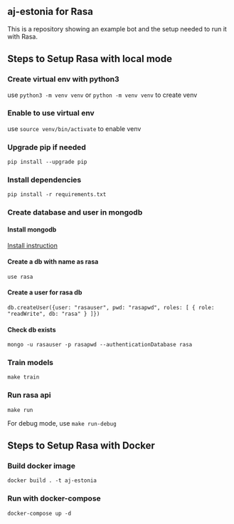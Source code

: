 ## aj-estonia for Rasa
This is a repository showing an example bot and the setup needed to run it with Rasa.

## Steps to Setup Rasa with local mode

### Create virtual env with python3
use `python3 -m venv venv` or `python -m venv venv` to create venv

### Enable to use virtual env
use `source venv/bin/activate` to enable venv

### Upgrade pip if needed
`pip install --upgrade pip`

### Install dependencies
`pip install -r requirements.txt`

### Create database and user in mongodb

#### Install mongodb
[Install instruction](https://docs.mongodb.com/manual/tutorial/install-mongodb-on-os-x/)

#### Create a db with name as **rasa**
`use rasa`

#### Create a user for rasa db
`db.createUser({user: "rasauser", pwd: "rasapwd", roles: [ { role: "readWrite", db: "rasa" } ]})`

#### Check db exists
`mongo -u rasauser -p rasapwd --authenticationDatabase rasa`

### Train models
`make train`

### Run rasa api
`make run`

For debug mode, use `make run-debug`

## Steps to Setup Rasa with Docker

### Build docker image
`docker build . -t aj-estonia`

### Run with docker-compose
`docker-compose up -d`

